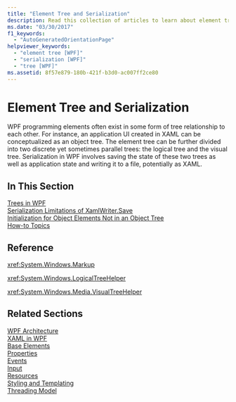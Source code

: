 ```yaml
---
title: "Element Tree and Serialization"
description: Read this collection of articles to learn about element trees and serialization of their state in Windows Presentation Foundation (WPF).
ms.date: "03/30/2017"
f1_keywords: 
  - "AutoGeneratedOrientationPage"
helpviewer_keywords: 
  - "element tree [WPF]"
  - "serialization [WPF]"
  - "tree [WPF]"
ms.assetid: 8f57e879-180b-421f-b3d0-ac007ff2ce80
---
```

# Element Tree and Serialization
WPF programming elements often exist in some form of tree relationship to each other. For instance, an application UI created in XAML can be conceptualized as an object tree. The element tree can be further divided into two discrete yet sometimes parallel trees: the logical tree and the visual tree. Serialization in WPF involves saving the state of these two trees as well as application state and writing it to a file, potentially as XAML.  
  
## In This Section  
 [Trees in WPF](trees-in-wpf.md)  
 [Serialization Limitations of XamlWriter.Save](serialization-limitations-of-xamlwriter-save.md)  
 [Initialization for Object Elements Not in an Object Tree](initialization-for-object-elements-not-in-an-object-tree.md)  
 [How-to Topics](element-tree-and-serialization-how-to-topics.md)  
  
## Reference  
 <xref:System.Windows.Markup>  
  
 <xref:System.Windows.LogicalTreeHelper>  
  
 <xref:System.Windows.Media.VisualTreeHelper>  
  
## Related Sections  
 [WPF Architecture](wpf-architecture.md)  
  [XAML in WPF](xaml-in-wpf.md)  
  [Base Elements](base-elements.md)  
  [Properties](properties-wpf.md)  
  [Events](events-wpf.md)  
  [Input](input-wpf.md)  
  [Resources](resources-wpf.md)  
  [Styling and Templating](../controls/styles-templates-overview.md)  
  [Threading Model](threading-model.md)
